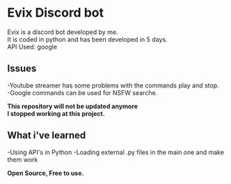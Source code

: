 # Evix Discord bot
Evix is a discord bot developed by me.  
It is coded in python and has been developed in 5 days.  
API Used: google  

## Issues  
-Youtube streamer has some problems with the commands play and stop.  
-Google commands can be used for NSFW searche.
  
**This repository will not be updated anymore  
I stopped working at this project.**  

## What i've learned    
-Using API's in Python
-Loading external .py files in the main one and make them work  

**Open Source, Free to use.**




